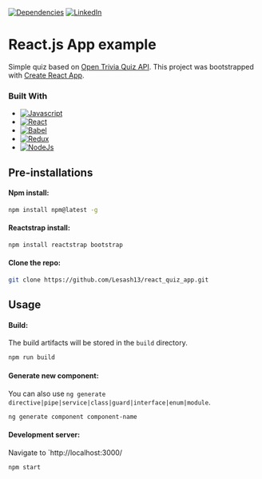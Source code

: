 [![Dependencies][dependency-shield]][dependency-url]
[![LinkedIn][linkedin-shield]][linkedin-url]

# React.js App example
Simple quiz based on [Open Trivia Quiz API](https://opentdb.com/).
This project was bootstrapped with [Create React App](https://github.com/facebook/create-react-app).

### Built With

* [![Javascript][Javascript.io]][Javascript-url]
* [![React][React.io]][React-url]
* [![Babel][Babel.io]][Babel-url]
* [![Redux][Redux.io]][Redux-url]
* [![NodeJs][NodeJs.io]][NodeJs-url]

## Pre-installations

#### Npm install:

  ```sh
  npm install npm@latest -g
  ```

#### Reactstrap install:

  ```sh
  npm install reactstrap bootstrap
  ```

#### Clone the repo:

```sh
git clone https://github.com/Lesash13/react_quiz_app.git
```

## Usage

#### Build:
The build artifacts will be stored in the `build` directory.

``` sh
npm run build
```

#### Generate new component:
You can also use `ng generate directive|pipe|service|class|guard|interface|enum|module`.

```sh
ng generate component component-name
```

#### Development server:
Navigate to `http://localhost:3000/

```sh
npm start
```


<!-- MARKDOWN LINKS & IMAGES -->

[dependency-shield]: https://img.shields.io/badge/Dependency_Graph-darkgreen?style=for-the-badge

[dependency-url]: https://github.com/Lesash13/react_quiz_app/network/dependencies

[linkedin-shield]: https://img.shields.io/badge/-LinkedIn-black.svg?style=for-the-badge&logo=linkedin&colorB=darkblue

[linkedin-url]: https://www.linkedin.com/in/victoriya-mitrofanova-96839278/

[Javascript.io]: https://img.shields.io/badge/-Javascript-lightyellow?style=for-the-badge&logo=javascript

[Javascript-url]: https://www.javascript.com/

[React.io]: https://img.shields.io/badge/React-black?style=for-the-badge&logo=react

[React-url]: https://reactjs.org/

[Babel.io]: https://img.shields.io/badge/-Babel-lightgrey?style=for-the-badge&logo=babel

[Babel-url]:https://babeljs.io/

[Redux.io]: https://img.shields.io/badge/-Redux-blueviolet?style=for-the-badge&logo=redux

[Redux-url]: https://redux.js.org/

[NodeJs.io]: https://img.shields.io/badge/-Node.js-green?style=for-the-badge&logo=Node.js

[NodeJs-url]: https://nodejs.org/en/
